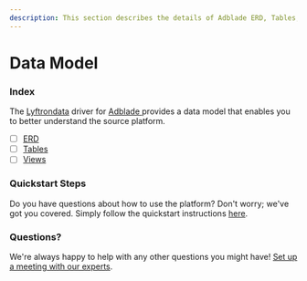 ```yaml
---
description: This section describes the details of Adblade ERD, Tables, and Views.
---
```


# Data Model

### Index

The  [Lyftrondata](https://www.lyftrondata.com/) driver for [Adblade](https://www.lyftrondata.com/integration/adblade/)[ ](https://www.lyftrondata.com/integration/adblade/)provides a data model that enables you to better understand the source platform.

* [ ] [ERD](../../../marketing-analytics/adblade/data-model/erd.md)
* [ ] [Tables](../../../marketing-analytics/adblade/data-model/tables.md)
* [ ] [Views](../../../marketing-analytics/adblade/data-model/views.md)

### Quickstart Steps

Do you have questions about how to use the platform? Don't worry; we've got you covered. Simply follow the quickstart instructions [here](../../../../quickstart-steps.md).

### Questions? <a href="#questions" id="questions"></a>

We're always happy to help with any other questions you might have! [Set up a meeting with our experts](https://www.lyftrondata.com/book-a-meeting/).

